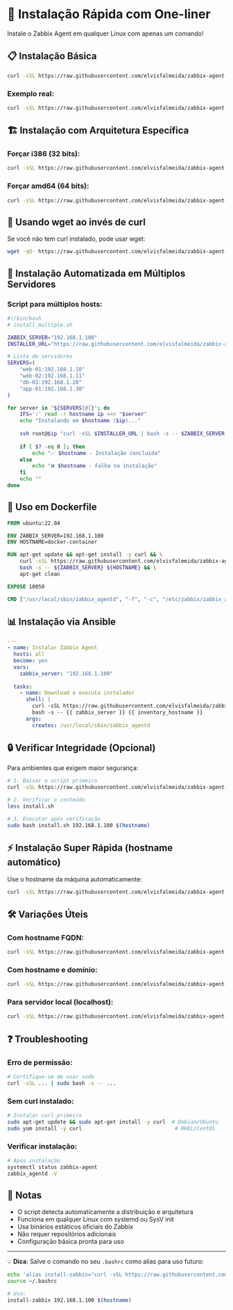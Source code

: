 # 🚀 Instalação Rápida com One-liner

Instale o Zabbix Agent em qualquer Linux com apenas um comando!

## 📋 Instalação Básica

```bash
curl -sSL https://raw.githubusercontent.com/elvisfalmeida/zabbix-agent-install/main/install.sh | sudo bash -s -- IP_SERVIDOR HOSTNAME
```

### Exemplo real:
```bash
curl -sSL https://raw.githubusercontent.com/elvisfalmeida/zabbix-agent-install/main/install.sh | sudo bash -s -- 192.168.1.100 webserver-01
```

## 🏗️ Instalação com Arquitetura Específica

### Forçar i386 (32 bits):
```bash
curl -sSL https://raw.githubusercontent.com/elvisfalmeida/zabbix-agent-install/main/install.sh | sudo bash -s -- 192.168.1.100 legacy-server i386
```

### Forçar amd64 (64 bits):
```bash
curl -sSL https://raw.githubusercontent.com/elvisfalmeida/zabbix-agent-install/main/install.sh | sudo bash -s -- 192.168.1.100 modern-server amd64
```

## 🔧 Usando wget ao invés de curl

Se você não tem curl instalado, pode usar wget:

```bash
wget -qO- https://raw.githubusercontent.com/elvisfalmeida/zabbix-agent-install/main/install.sh | sudo bash -s -- IP_SERVIDOR HOSTNAME
```

## 🎯 Instalação Automatizada em Múltiplos Servidores

### Script para múltiplos hosts:
```bash
#!/bin/bash
# install_multiple.sh

ZABBIX_SERVER="192.168.1.100"
INSTALLER_URL="https://raw.githubusercontent.com/elvisfalmeida/zabbix-agent-install/main/install.sh"

# Lista de servidores
SERVERS=(
    "web-01:192.168.1.10"
    "web-02:192.168.1.11"
    "db-01:192.168.1.20"
    "app-01:192.168.1.30"
)

for server in "${SERVERS[@]}"; do
    IFS=':' read -r hostname ip <<< "$server"
    echo "Instalando em $hostname ($ip)..."
    
    ssh root@$ip "curl -sSL $INSTALLER_URL | bash -s -- $ZABBIX_SERVER $hostname"
    
    if [ $? -eq 0 ]; then
        echo "✅ $hostname - Instalação concluída"
    else
        echo "❌ $hostname - Falha na instalação"
    fi
    echo ""
done
```

## 🐳 Uso em Dockerfile

```dockerfile
FROM ubuntu:22.04

ENV ZABBIX_SERVER=192.168.1.100
ENV HOSTNAME=docker-container

RUN apt-get update && apt-get install -y curl && \
    curl -sSL https://raw.githubusercontent.com/elvisfalmeida/zabbix-agent-install/main/install.sh | \
    bash -s -- ${ZABBIX_SERVER} ${HOSTNAME} && \
    apt-get clean

EXPOSE 10050

CMD ["/usr/local/sbin/zabbix_agentd", "-f", "-c", "/etc/zabbix/zabbix_agentd.conf"]
```

## 📊 Instalação via Ansible

```yaml
---
- name: Instalar Zabbix Agent
  hosts: all
  become: yes
  vars:
    zabbix_server: "192.168.1.100"
    
  tasks:
    - name: Download e executa instalador
      shell: |
        curl -sSL https://raw.githubusercontent.com/elvisfalmeida/zabbix-agent-install/main/install.sh | \
        bash -s -- {{ zabbix_server }} {{ inventory_hostname }}
      args:
        creates: /usr/local/sbin/zabbix_agentd
```

## 🔒 Verificar Integridade (Opcional)

Para ambientes que exigem maior segurança:

```bash
# 1. Baixar o script primeiro
curl -sSL https://raw.githubusercontent.com/elvisfalmeida/zabbix-agent-install/main/install.sh -o install.sh

# 2. Verificar o conteúdo
less install.sh

# 3. Executar após verificação
sudo bash install.sh 192.168.1.100 $(hostname)
```

## ⚡ Instalação Super Rápida (hostname automático)

Use o hostname da máquina automaticamente:

```bash
curl -sSL https://raw.githubusercontent.com/elvisfalmeida/zabbix-agent-install/main/install.sh | sudo bash -s -- 192.168.1.100 $(hostname)
```

## 🛠️ Variações Úteis

### Com hostname FQDN:
```bash
curl -sSL https://raw.githubusercontent.com/elvisfalmeida/zabbix-agent-install/main/install.sh | sudo bash -s -- 192.168.1.100 $(hostname -f)
```

### Com hostname e domínio:
```bash
curl -sSL https://raw.githubusercontent.com/elvisfalmeida/zabbix-agent-install/main/install.sh | sudo bash -s -- 192.168.1.100 "$(hostname).exemplo.com"
```

### Para servidor local (localhost):
```bash
curl -sSL https://raw.githubusercontent.com/elvisfalmeida/zabbix-agent-install/main/install.sh | sudo bash -s -- 127.0.0.1 zabbix-server
```

## ❓ Troubleshooting

### Erro de permissão:
```bash
# Certifique-se de usar sudo
curl -sSL ... | sudo bash -s -- ...
```

### Sem curl instalado:
```bash
# Instalar curl primeiro
sudo apt-get update && sudo apt-get install -y curl  # Debian/Ubuntu
sudo yum install -y curl                              # RHEL/CentOS
```

### Verificar instalação:
```bash
# Após instalação
systemctl status zabbix-agent
zabbix_agentd -V
```

## 📝 Notas

- O script detecta automaticamente a distribuição e arquitetura
- Funciona em qualquer Linux com systemd ou SysV init
- Usa binários estáticos oficiais do Zabbix
- Não requer repositórios adicionais
- Configuração básica pronta para uso

---

💡 **Dica**: Salve o comando no seu `.bashrc` como alias para uso futuro:

```bash
echo 'alias install-zabbix="curl -sSL https://raw.githubusercontent.com/elvisfalmeida/zabbix-agent-install/main/install.sh | sudo bash -s --"' >> ~/.bashrc
source ~/.bashrc

# Uso:
install-zabbix 192.168.1.100 $(hostname)
```
